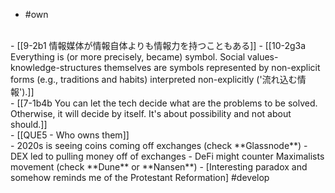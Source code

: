 - #own
<br>
- [[9-2b1 情報媒体が情報自体よりも情報力を持つこともある]]
  - [[10-2g3a Everything is (or more precisely, became) symbol. Social values-knowledge-structures themselves are symbols represented by non-explicit forms (e.g., traditions and habits) interpreted non-explicitly ('流れ込む情報').]]
<br>
- [[7-1b4b You can let the tech decide what are the problems to be solved. Otherwise, it will decide by itself. It's about possibility and not about should.]]
<br>
- [[QUE5 - Who owns them]]
<br>
- 2020s is seeing coins coming off exchanges (check **Glassnode**)
  - DEX led to pulling money off of exchanges
  - DeFi might counter Maximalists movement (check **Dune** or **Nansen**)
    - [Interesting paradox and somehow reminds me of the Protestant Reformation] #develop 
<br>
